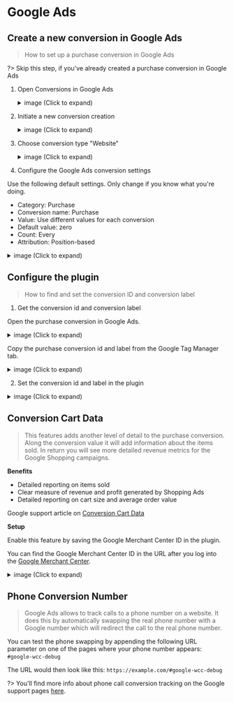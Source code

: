 # Google Ads

## Create a new conversion in Google Ads

> How to set up a purchase conversion in Google Ads

?> Skip this step, if you've already created a purchase conversion in Google Ads

1. Open Conversions in Google Ads

    <details>
    <summary>image (Click to expand)</summary>

    ![Google Ads browse to conversions](../_media/google-ads-browse-to-conversions.png)
    </details>

2. Initiate a new conversion creation

    <details>
    <summary>image (Click to expand)</summary>

    ![Google Ads initiate new conversion creation](../_media/google-ads-create-new-conversion-initiate.png)
    </details>

3. Choose conversion type "Website"

    <details>
    <summary>image (Click to expand)</summary>

    ![Google Ads conversion type](../_media/google-ads-choose-conversion-type.png)
    </details>

4. Configure the Google Ads conversion settings

 Use the following default settings. Only change if you know what you're doing. 

 - Category: Purchase
 - Conversion name: Purchase
 - Value: Use different values for each conversion
 - Default value: zero
 - Count: Every
 - Attribution: Position-based

  <details>
  <summary>image (Click to expand)</summary>

  ![Google Ads conversion settings](../_media/google-ads-conversion-settings.png)
  </details>

## Configure the plugin

>How to find and set the conversion ID and conversion label

1. Get the conversion id and conversion label

 Open the purchase conversion in Google Ads.

 <details>
  <summary>image (Click to expand)</summary>

 ![Google Ads open the conversion](../_media/google-ads-open-the-conversion.png)
  </details>

 Copy the purchase conversion id and label from the Google Tag Manager tab.

 <details>
  <summary>image (Click to expand)</summary>

 ![Google Ads copy conversion id and label](../_media/google-ads-copy-conversion-id-and-label.png)
  </details>


 2. Set the conversion id and label in the plugin
<details>
  <summary>image (Click to expand)</summary>

 ![Google Ads paste conversion id and label](../_media/google-ads-paste-conversion-id-and-label.png)
  </details>

## Conversion Cart Data

>This features adds another level of detail to the purchase conversion. Along the conversion value it will add information about the items sold. In return you will see more detailed revenue metrics for the Google Shopping campaigns.

**Benefits**
- Detailed reporting on items sold
- Clear measure of revenue and profit generated by Shopping Ads
- Detailed reporting on cart size and average order value

Google support article on [Conversion Cart Data](https://support.google.com/google-ads/answer/9028254)

**Setup**

Enable this feature by saving the Google Merchant Center ID in the plugin. 

You can find the Google Merchant Center ID in the URL after you log into the [Google Merchant Center](https://merchants.google.com/). 

<details>
  <summary>image (Click to expand)</summary>

 ![Google Merchant Center ID](../_media/gmc-id.png)
</details>


## Phone Conversion Number

> Google Ads allows to track calls to a phone number on a website. It does this by automatically swapping the real phone number with a Google number which will redirect the call to the real phone number. 

You can test the phone swapping by appending the following URL parameter on one of the pages where your phone number appears: `#google-wcc-debug`

The URL would then look like this: `https://example.com/#google-wcc-debug`

?> You'll find more info about phone call conversion tracking on the Google support pages [here](https://support.google.com/google-ads/answer/6095883).